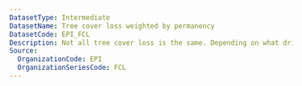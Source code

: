 ```yaml
---
DatasetType: Intermediate
DatasetName: Tree cover loss weighted by permanency
DatasetCode: EPI_FCL
Description: Not all tree cover loss is the same. Depending on what drives tree cover loss
Source:
  OrganizationCode: EPI
  OrganizationSeriesCode: FCL
---
```

